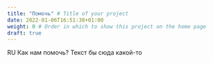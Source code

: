 ```yaml
---
title: "Помочь" # Title of your project
date: 2022-01-06T16:51:38+01:00
weight: 0 # Order in which to show this project on the home page
draft: true
---
```


RU Как нам помочь? Текст бы сюда какой-то
